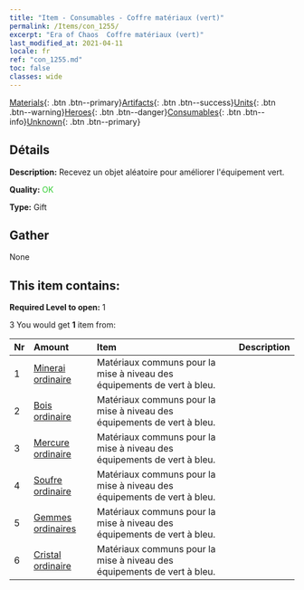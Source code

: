 ```yaml
---
title: "Item - Consumables - Coffre matériaux (vert)"
permalink: /Items/con_1255/
excerpt: "Era of Chaos  Coffre matériaux (vert)"
last_modified_at: 2021-04-11
locale: fr
ref: "con_1255.md"
toc: false
classes: wide
---
```

 [Materials](/fr/Items/){: .btn .btn--primary}[Artifacts](/fr/Items/Artifacts/){: .btn .btn--success}[Units](/fr/Items/Units/){: .btn .btn--warning}[Heroes](/fr/Items/Heroes/){: .btn .btn--danger}[Consumables](/fr/Items/Consumables/){: .btn .btn--info}[Unknown](/fr/Items/Unknown/){: .btn .btn--primary}

## Détails
 **Description:** Recevez un objet aléatoire pour améliorer l'équipement vert.

 **Quality:** <span style="color: #32CD32">OK</span>

 **Type:** Gift

## Gather

  None

## This item contains:

 **Required Level to open:** 1

 3 You would get **1** item  from:

  | Nr | Amount |     Item    | Description |
  |:---|:-------|:------------|:-----------:|
  | 1 | [Minerai ordinaire](/fr/Items/mat_6/) | Matériaux communs pour la mise à niveau des équipements de vert à bleu. | 
  | 2 | [Bois ordinaire](/fr/Items/mat_7/) | Matériaux communs pour la mise à niveau des équipements de vert à bleu. | 
  | 3 | [Mercure ordinaire](/fr/Items/mat_8/) | Matériaux communs pour la mise à niveau des équipements de vert à bleu. | 
  | 4 | [Soufre ordinaire](/fr/Items/mat_9/) | Matériaux communs pour la mise à niveau des équipements de vert à bleu. | 
  | 5 | [Gemmes ordinaires](/fr/Items/mat_10/) | Matériaux communs pour la mise à niveau des équipements de vert à bleu. | 
  | 6 | [Cristal ordinaire](/fr/Items/mat_11/) | Matériaux communs pour la mise à niveau des équipements de vert à bleu. | 
